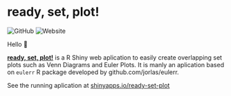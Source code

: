 # ready, set, plot!

![GitHub](https://img.shields.io/github/license/barreiro-r/ready-set-plot) ![Website](https://img.shields.io/website?url=https%3A%2F%2Fgithub.com%2Fbarreiro-r%2Fready-set-plot%2Fedit%2Fmain%2FREADME.md%23%3A~%3Atext%3Dshinyapps.io%2Fready-set-plot)

Hello 👋


**[ready, set, plot!](https://barreiro-r.shinyapps.io/ready-set-plot/)** is a R Shiny web aplication to easily create overlapping set plots such as Venn Diagrams and Euler Plots. It is manly an aplication based on `eulerr` R package developed by github.com/jorlas/eulerr.

See the running aplication at [shinyapps.io/ready-set-plot](https://barreiro-r.shinyapps.io/ready-set-plot/)
